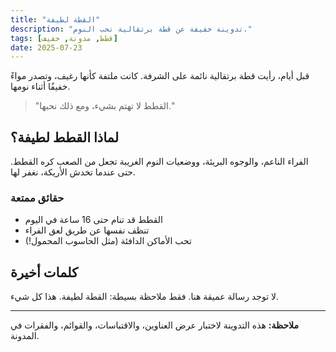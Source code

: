 ```yaml
---
title: "القطة لطيفة"
description: "تدوينة خفيفة عن قطة برتقالية تحب النوم."
tags: [قطط, مدونة, خفيف]
date: 2025-07-23
---
```


قبل أيام، رأيت قطة برتقالية نائمة على الشرفة. كانت ملتفة كأنها رغيف، وتصدر مواءً خفيفًا أثناء نومها.

> "القطط لا تهتم بشيء، ومع ذلك نحبها."

## لماذا القطط لطيفة؟

الفراء الناعم، والوجوه البريئة، ووضعيات النوم الغريبة تجعل من الصعب كره القطط. حتى عندما تخدش الأريكة، نغفر لها.

### حقائق ممتعة

- القطط قد تنام حتى 16 ساعة في اليوم
- تنظف نفسها عن طريق لعق الفراء
- تحب الأماكن الدافئة (مثل الحاسوب المحمول!)

## كلمات أخيرة

لا توجد رسالة عميقة هنا. فقط ملاحظة بسيطة: القطة لطيفة. هذا كل شيء.

---

**ملاحظة:** هذه التدوينة لاختبار عرض العناوين، والاقتباسات، والقوائم، والفقرات في المدونة.
